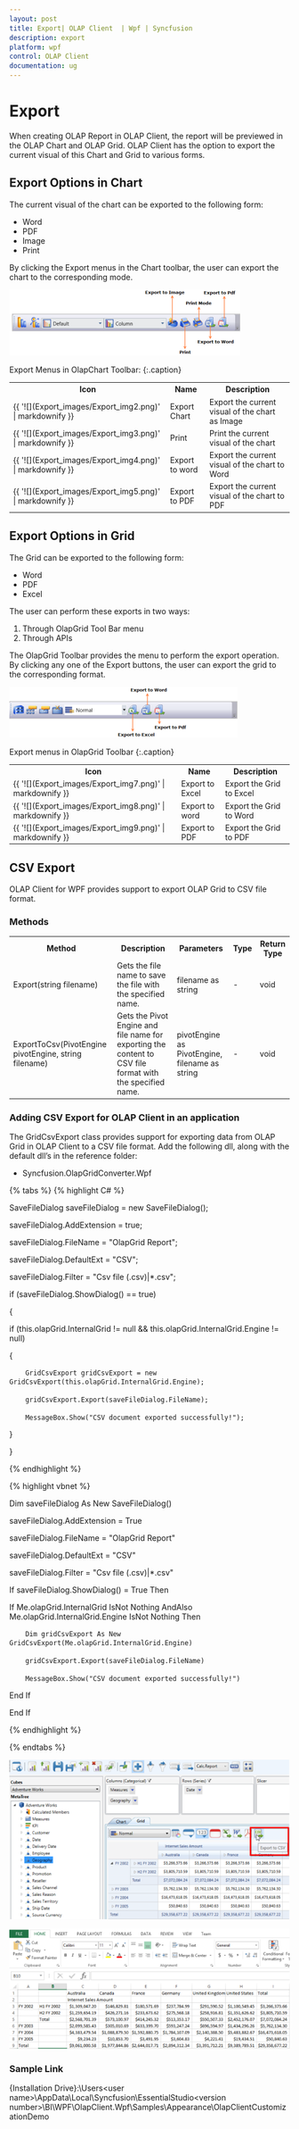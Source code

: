 ```yaml
---
layout: post
title: Export| OLAP Client  | Wpf | Syncfusion
description: export
platform: wpf
control: OLAP Client 
documentation: ug
---
```


# Export

When creating OLAP Report in OLAP Client, the report will be previewed in the OLAP Chart and OLAP Grid. OLAP Client has the option to 
export the current visual of this Chart and Grid to various forms.

## Export Options in Chart

The current visual of the chart can be exported to the following form:

* Word
* PDF
* Image
* Print

By clicking the Export menus in the Chart toolbar, the user can export the chart to the corresponding mode. 

![](Export_images/Export_img1.png)





Export Menus in OlapChart Toolbar:
{:.caption}

<table>
<tr>
<th>
Icon</th><th>
Name</th><th>
Description</th></tr>
<tr>
<td> 
{{ '![](Export_images/Export_img2.png)' | markdownify }}

</td><td>
Export Chart</td><td>
Export the current visual of the chart as Image</td></tr>
<tr>
<td>
{{ '![](Export_images/Export_img3.png)' | markdownify }}


</td><td>
Print</td><td>
Print the current visual of the chart</td></tr>
<tr>
<td>
{{ '![](Export_images/Export_img4.png)' | markdownify }}


</td><td>
Export to word</td><td>
Export the current visual of the chart to Word</td></tr>
<tr>
<td>
{{ '![](Export_images/Export_img5.png)' | markdownify }}


</td><td>
Export to PDF</td><td>
Export the current visual of the chart to PDF</td></tr>
</table> 

## Export Options in Grid

The Grid can be exported to the following form:

* Word
* PDF
* Excel

The user can perform these exports in two ways:

1. Through OlapGrid Tool Bar menu
1. Through APIs

The OlapGrid Toolbar provides the menu to perform the export operation. By clicking any one of the Export buttons, the user can export the 
grid to the corresponding format.

![](Export_images/Export_img6.png)



Export menus in OlapGrid Toolbar
{:.caption}

<table>
<tr>
<th>
Icon</th><th>
Name</th><th>
Description</th></tr>
<tr>
<td> 
{{ '![](Export_images/Export_img7.png)' | markdownify }}


</td><td>
Export to Excel</td><td>
Export the Grid to Excel</td></tr>
<tr>
<td>
{{ '![](Export_images/Export_img8.png)' | markdownify }}


</td><td>
Export to word</td><td>
Export the Grid to Word</td></tr>
<tr>
<td> 
{{ '![](Export_images/Export_img9.png)' | markdownify }}


</td><td>
Export to PDF</td><td>
Export the Grid to PDF</td></tr>
</table> 

## CSV Export

OLAP Client for WPF provides support to export OLAP Grid to CSV file format. 


### Methods



<table>
<tr>
<th>
Method</th><th>
Description</th><th>
Parameters</th><th>
    Type</th><th>
Return Type</th></tr>
<tr>
<td>
Export(string filename)</td><td>
Gets the file name to save the file with the specified name.</td><td>
filename as string</td><td>
-</td><td>
void</td></tr>
<tr>
<td>
ExportToCsv(PivotEngine pivotEngine, string filename)</td><td>
Gets the Pivot Engine and file name for exporting the content to CSV file format with the specified name. </td><td>
pivotEngine as PivotEngine, filename as string</td><td>
-</td><td>
void</td></tr>
</table>


### Adding CSV Export for OLAP Client in an application

The GridCsvExport class provides support for exporting data from OLAP Grid in OLAP Client to a CSV file format. Add the following dll,
along with the default dll’s in the reference folder: 

* Syncfusion.OlapGridConverter.Wpf


{% tabs %}
{% highlight C# %}    

SaveFileDialog saveFileDialog = new SaveFileDialog();

saveFileDialog.AddExtension = true;

saveFileDialog.FileName = "OlapGrid Report";

saveFileDialog.DefaultExt = "CSV";

saveFileDialog.Filter = "Csv file (.csv)|*.csv";

if (saveFileDialog.ShowDialog() == true)

{

   if (this.olapGrid.InternalGrid != null && this.olapGrid.InternalGrid.Engine != null)

   {

        GridCsvExport gridCsvExport = new GridCsvExport(this.olapGrid.InternalGrid.Engine);

        gridCsvExport.Export(saveFileDialog.FileName);

        MessageBox.Show("CSV document exported successfully!");

   }

} 

 {% endhighlight %}

 
 
{% highlight vbnet %}  

Dim saveFileDialog As New SaveFileDialog()

saveFileDialog.AddExtension = True

saveFileDialog.FileName = "OlapGrid Report"

saveFileDialog.DefaultExt = "CSV"

saveFileDialog.Filter = "Csv file (.csv)|*.csv"

If saveFileDialog.ShowDialog() = True Then

If Me.olapGrid.InternalGrid IsNot Nothing AndAlso Me.olapGrid.InternalGrid.Engine IsNot Nothing Then

        Dim gridCsvExport As New GridCsvExport(Me.olapGrid.InternalGrid.Engine)

        gridCsvExport.Export(saveFileDialog.FileName)

        MessageBox.Show("CSV document exported successfully!")

End If

End If

{% endhighlight %}

{% endtabs %}



![](Export_images/Export_img10.png)




![](Export_images/Export_img11.png)



### Sample Link

{Installation Drive}:\Users\<user name>\AppData\Local\Syncfusion\EssentialStudio\<version    number>\BI\WPF\OlapClient.Wpf\Samples\Appearance\OlapClientCustomizationDemo

